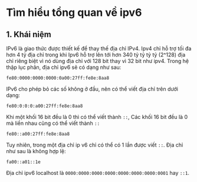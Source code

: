 # Tìm hiểu tổng quan về ipv6


## 1. Khái niệm 

IPv6 là giao thức được thiết kế để thay thế địa chỉ IPv4. Ipv4 chỉ hỗ trợ tối đa hơn 4 tỷ địa chỉ trong khi Ipv6 hỗ trợ lên tới hơn 340 tỷ tỷ tỷ tỷ (2^128) địa chỉ riêng biệt vì nó dùng địa chỉ với 128 bit thay vì 32 bit như ipv4.
Trong hệ thập lục phân, địa chỉ ipv6 sẽ có dạng như sau:
```
fe80:0000:0000:0000:0a00:27ff:fe8e:8aa8
```
IPv6 cho phép bỏ các số không ở đầu, nên có thể viết địa chỉ trên dưới dạng:
```
fe80:0:0:0:a00:27ff:fe8e:8aa8
```
Khi một khối 16 bit đều là 0 thì có thể viết thành `::`, Các khối 16 bit đều là 0 mà liền nhau cũng có thể viết thành `::`
```
fe80::a00:27ff:fe8e:8aa8
```
Tuy nhiên, trong một địa chỉ ip v6 chỉ có thể có 1 lần được viết `::`. Địa chỉ như sau là không hợp lệ:
```
fa00::a01::1e
```
Địa chỉ ipv6 localhost là `0000:0000:0000:0000:0000:0000:0000:0001` hay `::1`.
